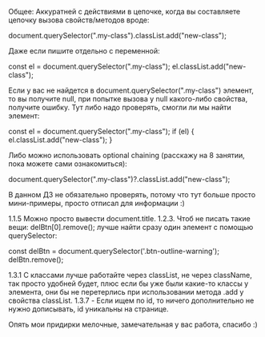 Общее:
Аккуратней с действиями в цепочке, когда вы составляете цепочку вызова свойств/методов вроде:

document.querySelector(".my-class").classList.add("new-class");

Даже если пишите отдельно с переменной:

const el = document.querySelector(".my-class");
el.classList.add("new-class");

Если у вас не найдется в document.querySelector(".my-class") элемент, то вы получите null, при
 попытке вызова у null какого-либо свойства, получите ошибку.
Тут либо надо проверять, смогли ли мы найти элемент:

const el = document.querySelector(".my-class");
	if (el) {
		el.classList.add("new-class");
	}

Либо можно использовать optional chaining (расскажу на 8 занятии, пока можете сами ознакомиться):

document.querySelector(".my-class")?.classList.add("new-class");

В данном ДЗ не обязательно проверять, потому что тут больше просто мини-примеры, просто отписал 
для информации :)

1.1.5 Можно просто вывести document.title.
1.2.3. Чтоб не писать такие вещи: delBtn[0].remove(); лучше найти сразу один элемент с помощью querySelector:

const delBtn = document.querySelector('.btn-outline-warning');
delBtn.remove();

1.3.1 С классами лучше работайте через classList, не через className, так просто удобней будет,
плюс если бы уже были какие-то классы у элемента, они бы не перетерлись при использовании 
метода .add у свойства classList.
1.3.7 - Если ищем по id, то ничего дополнительно не нужно дописывать, id уникальны на странице.

Опять мои придирки мелочные, замечательная у вас работа, спасибо :)